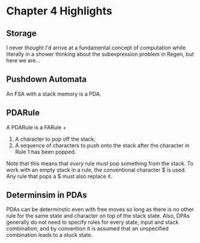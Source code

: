# Chapter 4 Highlights

## Storage

I never thought I'd arrive at a fundamental concept of computation while literally in a shower thinking about the subexpression problem in Regen, but here we are...

## Pushdown Automata

An FSA with a stack memory is a PDA.

## PDARule

A PDARule is a FARule +

1. A character to pop off the stack;
2. A sequence of characters to push onto the stack after the character in Rule 1 has been popped.

Note that this means that *every* rule must pop something from the stack. To work with an empty stack in a rule, the conventional character $ is used. Any rule that pops a $ must also replace it.

## Determinsim in PDAs

PDAs can be determinstic even with free moves so long as there is no other rule for the same state and character on top of the stack state. Also, DPAs generally do not need to specify rules for every state, input and stack combination, and by convention it is assumed that an unspecified combination leads to a stuck state.

